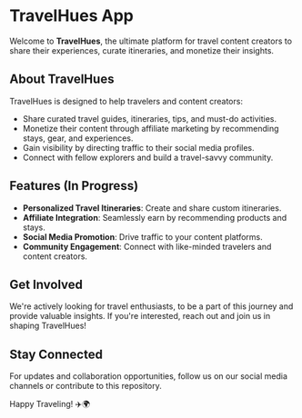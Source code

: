 # TravelHues App

Welcome to **TravelHues**, the ultimate platform for travel content creators to share their experiences, curate itineraries, and monetize their insights.

## About TravelHues
TravelHues is designed to help travelers and content creators:
- Share curated travel guides, itineraries, tips, and must-do activities.
- Monetize their content through affiliate marketing by recommending stays, gear, and experiences.
- Gain visibility by directing traffic to their social media profiles.
- Connect with fellow explorers and build a travel-savvy community.

## Features (In Progress)
- **Personalized Travel Itineraries**: Create and share custom itineraries.
- **Affiliate Integration**: Seamlessly earn by recommending products and stays.
- **Social Media Promotion**: Drive traffic to your content platforms.
- **Community Engagement**: Connect with like-minded travelers and content creators.

## Get Involved
We're actively looking for travel enthusiasts, to be a part of this journey and provide valuable insights. If you're interested, reach out and join us in shaping TravelHues!

## Stay Connected
For updates and collaboration opportunities, follow us on our social media channels or contribute to this repository.

Happy Traveling! ✈️🌍
